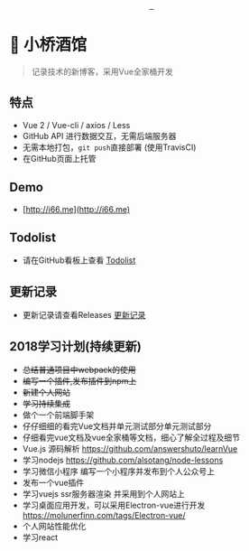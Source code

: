 <p align="center">
  <img src="" alt="">
</p>
<p align="center">
  <a href="https://travis-ci.org/LeachZhou/blog">
    <img src="https://travis-ci.org/LeachZhou/blog.svg?branch=master" alt="">
  </a>
  <a href="https://github.com/LeachZhou/blog/releases">
    <img src="https://img.shields.io/github/release/LeachZhou/blog.svg" alt="">
  </a>
  <a href="https://github.com/LeachZhou/blog/blob/master/LICENSE">
     <img src="https://img.shields.io/github/license/LeachZhou/blog.svg" alt="">
  </a>
</p>

# :beers: 小桥酒馆

> 记录技术的新博客，采用Vue全家桶开发

## 特点
- Vue 2 / Vue-cli / axios / Less
- GitHub API 进行数据交互，无需后端服务器
- 无需本地打包，`git push`直接部署 (使用TravisCI)
- 在GitHub页面上托管
## Demo
- [http://i66.me](http://i66.me)

## Todolist
- 请在GitHub看板上查看 [Todolist](https://github.com/LeachZhou/blog/projects/1)

## 更新记录
- 更新记录请查看Releases [更新记录](https://github.com/LeachZhou/blog/releases)

## 2018学习计划(持续更新)
- ~~总结普通项目中webpack的使用~~
- ~~编写一个插件,发布插件到npm上~~
- ~~新建个人网站~~
- ~~学习持续集成~~
- 做个一个前端脚手架
- 仔仔细细的看完Vue文档并单元测试部分单元测试部分
- 仔细看完vue文档及vue全家桶等文档，细心了解全过程及细节
- Vue.js 源码解析 https://github.com/answershuto/learnVue
- 学习nodejs https://github.com/alsotang/node-lessons
- 学习微信小程序 编写一个小程序并发布到个人公众号上
- 发布一个vue插件
- 学习vuejs ssr服务器渲染 并采用到个人网站上
- 学习桌面应用开发，可以采用Electron-vue进行开发 https://molunerfinn.com/tags/Electron-vue/
- 个人网站性能优化
- 学习react
